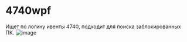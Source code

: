 # 4740wpf
Ищет по логину ивенты 4740,
подходит для поиска заблокированных ПК.
![image](https://github.com/user-attachments/assets/2ba29b25-a1bb-432b-ad76-7da75652711b)
